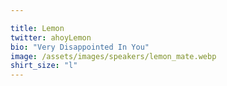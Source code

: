 ```yaml
---

title: Lemon
twitter: ahoyLemon
bio: "Very Disappointed In You"
image: /assets/images/speakers/lemon_mate.webp
shirt_size: "l"
---
```

